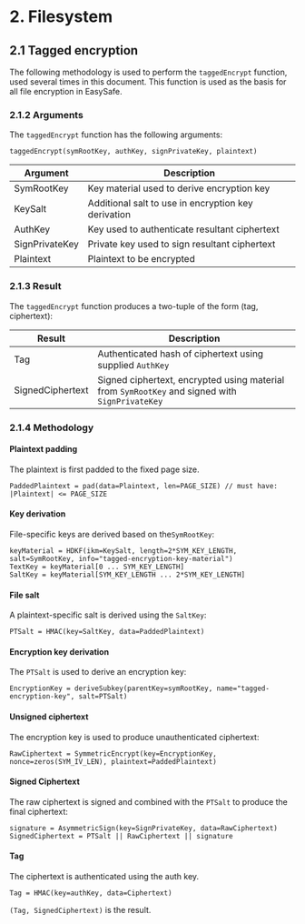 # 2. Filesystem
## 2.1 Tagged encryption

The following methodology is used to perform the `taggedEncrypt` function, used several times in this document. This function is used as the basis for all file encryption in EasySafe.

### 2.1.2 Arguments

The `taggedEncrypt` function has the following arguments:
```
taggedEncrypt(symRootKey, authKey, signPrivateKey, plaintext)
```

| Argument | Description
|--|--|
| SymRootKey | Key material used to derive encryption key
| KeySalt | Additional salt to use in encryption key derivation
| AuthKey | Key used to authenticate resultant ciphertext
| SignPrivateKey | Private key used to sign resultant ciphertext
| Plaintext | Plaintext to be encrypted

### 2.1.3 Result

The `taggedEncrypt` function produces a two-tuple of the form (tag, ciphertext):

| Result | Description
|-|-|
| Tag | Authenticated hash of ciphertext using supplied `AuthKey` |
| SignedCiphertext | Signed ciphertext, encrypted using material from `SymRootKey` and signed with `SignPrivateKey`

### 2.1.4 Methodology

#### Plaintext padding
The plaintext is first padded to the fixed page size.

```
PaddedPlaintext = pad(data=Plaintext, len=PAGE_SIZE) // must have: |Plaintext| <= PAGE_SIZE
```

#### Key derivation
File-specific keys are derived based on the`SymRootKey`:

```
keyMaterial = HDKF(ikm=KeySalt, length=2*SYM_KEY_LENGTH, salt=SymRootKey, info="tagged-encryption-key-material")
TextKey = keyMaterial[0 ... SYM_KEY_LENGTH]
SaltKey = keyMaterial[SYM_KEY_LENGTH ... 2*SYM_KEY_LENGTH]
```

#### File salt
A plaintext-specific salt is derived using the `SaltKey`:

```
PTSalt = HMAC(key=SaltKey, data=PaddedPlaintext)
```

#### Encryption key derivation
The `PTSalt` is used to derive an encryption key:

```
EncryptionKey = deriveSubkey(parentKey=symRootKey, name="tagged-encryption-key", salt=PTSalt)
```

#### Unsigned ciphertext
The encryption key is used to produce unauthenticated ciphertext:

```
RawCiphertext = SymmetricEncrypt(key=EncryptionKey, nonce=zeros(SYM_IV_LEN), plaintext=PaddedPlaintext)
```

#### Signed Ciphertext
The raw ciphertext is signed and combined with the `PTSalt` to produce the final ciphertext:

```
signature = AsymmetricSign(key=SignPrivateKey, data=RawCiphertext)
SignedCiphertext = PTSalt || RawCiphertext || signature
```

#### Tag
The ciphertext is authenticated using the auth key.

```
Tag = HMAC(key=authKey, data=Ciphertext)
```

`(Tag, SignedCiphertext)` is the result.
